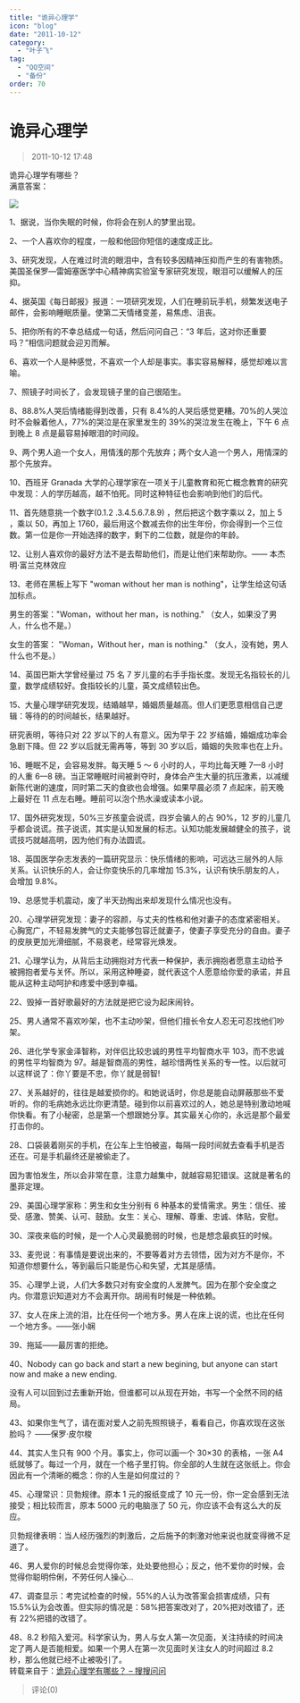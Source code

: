 ```yaml
---
title: "诡异心理学"
icon: "blog"
date: "2011-10-12"
category:
  - "叶子飞"
tag:
  - "QQ空间"
  - "备份"
order: 70
---
```

# 诡异心理学

> 2011-10-12 17:48

诡异心理学有哪些？  
满意答案：

[![](https://pan.4a1801.life:11443/d/public/Qzone_wyf/Blogs/images/FECC6793.webp)](https://pan.4a1801.life:11443/d/public/Qzone_wyf/Blogs/images/FECC6793.webp)

1、据说，当你失眠的时候，你将会在别人的梦里出现。

2、一个人喜欢你的程度，一般和他回你短信的速度成正比。

3、研究发现，人在难过时流的眼泪中，含有较多因精神压抑而产生的有害物质。美国圣保罗—雷姆塞医学中心精神病实验室专家研究发现，眼泪可以缓解人的压抑。

4、据英国《每日邮报》报道：一项研究发现，人们在睡前玩手机，频繁发送电子邮件，会影响睡眠质量。使第二天情绪变差，易焦虑、沮丧。

5、把你所有的不幸总结成一句话，然后问问自己：“3 年后，这对你还重要吗？”相信问题就会迎刃而解。

6、喜欢一个人是种感觉，不喜欢一个人却是事实。事实容易解释，感觉却难以言喻。

7、照镜子时间长了，会发现镜子里的自己很陌生。

8、88.8%人哭后情绪能得到改善，只有 8.4%的人哭后感觉更糟。70%的人哭泣时不会躲着他人，77%的哭泣是在家里发生的 39%的哭泣发生在晚上，下午 6 点到晚上 8 点是最容易掉眼泪的时间段。

9、两个男人追一个女人，用情浅的那个先放弃；两个女人追一个男人，用情深的那个先放弃。

10、西班牙 Granada 大学的心理学家在一项关于儿童教育和死亡概念教育的研究中发现：人的学历越高，越不怕死。同时这种特征也会影响到他们的后代。

11、首先随意挑一个数字(0.1.2 .3.4.5.6.7.8.9) ，然后把这个数字乘以 2，加上 5 ，乘以 50，再加上 1760，最后用这个数减去你的出生年份，你会得到一个三位数。第一位是你一开始选择的数字，剩下的二位数，就是你的年龄。

12、让别人喜欢你的最好方法不是去帮助他们，而是让他们来帮助你。—— 本杰明·富兰克林效应

13、老师在黑板上写下 "woman without her man is nothing"，让学生给这句话加标点。

男生的答案："Woman，without her man，is nothing." （女人，如果没了男人，什么也不是。）

女生的答案： "Woman，Without her，man is nothing." （女人，没有她，男人什么也不是。）

14、英国巴斯大学曾经量过 75 名 7 岁儿童的右手手指长度。发现无名指较长的儿童，数学成绩较好。食指较长的儿童，英文成绩较出色。

15、大量心理学研究发现，结婚越早，婚姻质量越高。但人们更愿意相信自己逻辑：等待的的时间越长，结果越好。

研究表明，等待只对 22 岁以下的人有意义。因为早于 22 岁结婚，婚姻成功率会急剧下降。但 22 岁以后就无需再等，等到 30 岁以后，婚姻的失败率也在上升。

16、睡眠不足，会容易发胖。每天睡 5 ～ 6 小时的人，平均比每天睡 7—8 小时的人重 6—8 磅。当正常睡眠时间被剥夺时，身体会产生大量的抗压激素，以减缓新陈代谢的速度，同时第二天的食欲也会增强。如果早晨必须 7 点起床，前天晚上最好在 11 点左右睡。睡前可以泡个热水澡或读本小说。

17、国外研究发现，50%三岁孩童会说谎，四岁会骗人的占 90%，12 岁的儿童几乎都会说谎。孩子说谎，其实是认知发展的标志。认知功能发展越健全的孩子，说谎技巧就越高明，因为他们有办法圆谎。

18、英国医学杂志发表的一篇研究显示：快乐情绪的影响，可远达三层外的人际关系。认识快乐的人，会让你变快乐的几率增加 15.3%，认识有快乐朋友的人，会增加 9.8%。

19、总感觉手机震动，废了半天劲掏出来却发现什么情况也没有。

20、心理学研究发现：妻子的容颜，与丈夫的性格和他对妻子的态度紧密相关。心胸宽广，不轻易发脾气的丈夫能够包容迁就妻子，使妻子享受充分的自由。妻子的皮肤更加光滑细腻，不易衰老，经常容光焕发。

21、心理学认为，从背后主动拥抱对方代表一种保护，表示拥抱者愿意主动给予被拥抱者爱与关怀。所以，采用这种睡姿，就代表这个人愿意给你爱的承诺，并且能从这种主动呵护和疼爱中感到幸福。

22、毁掉一首好歌最好的方法就是把它设为起床闹铃。

25、男人通常不喜欢吵架，也不主动吵架，但他们擅长令女人忍无可忍找他们吵架。

26、进化学专家金泽智称，对伴侣比较忠诚的男性平均智商水平 103，而不忠诚的男性平均智商为 97。越是智商高的男性，越珍惜两性关系的专一性。以后就可以这样说了：你丫要是不忠，你丫就是弱智!

27、关系越好的，往往是越爱损你的。和她说话时，你总是能自动屏蔽那些不爱听的。你的毛病她永远比你更清楚。碰到你以前喜欢过的人，她总是特别激动地喊你快看。有了小秘密，总是第一个想跟她分享。其实最关心你的，永远是那个最爱打击你的。

28、口袋装着刚买的手机，在公车上生怕被盗，每隔一段时间就去查看手机是否还在。可是手机最终还是被偷走了。

因为害怕发生，所以会非常在意，注意力越集中，就越容易犯错误。这就是著名的墨菲定理。

29、美国心理学家称：男生和女生分别有 6 种基本的爱情需求。男生：信任、接受、感激、赞美、认可、鼓励。女生：关心、理解、尊重、忠诚、体贴，安慰。

30、深夜来临的时候，是一个人心灵最脆弱的时候，也是想念最疯狂的时候。

33、麦兜说：有事情是要说出来的，不要等着对方去领悟，因为对方不是你，不知道你想要什么，等到最后只能是伤心和失望，尤其是感情。

35、心理学上说，人们大多数只对有安全度的人发脾气。因为在那个安全度之内。你潜意识知道对方不会离开你。胡闹有时候是一种依赖。

37、女人在床上流的泪，比在任何一个地方多。男人在床上说的谎，也比在任何一个地方多。——张小娴

39、拖延——最厉害的拒绝。

40、Nobody can go back and start a new begining, but anyone can start now and make a new ending.

没有人可以回到过去重新开始，但谁都可以从现在开始，书写一个全然不同的结局。

43、如果你生气了，请在面对爱人之前先照照镜子，看看自己，你喜欢现在这张脸吗？ ——保罗·皮尔梭

44、其实人生只有 900 个月。事实上，你可以画一个 30×30 的表格，一张 A4 纸就够了。每过一个月，就在一个格子里打钩。你全部的人生就在这张纸上。你会因此有一个清晰的概念：你的人生是如何度过的？

45、心理常识：贝勃规律。原本 1 元的报纸变成了 10 元一份，你一定会感到无法接受；相比较而言，原本 5000 元的电脑涨了 50 元，你应该不会有这么大的反应。

贝勃规律表明：当人经历强烈的刺激后，之后施予的刺激对他来说也就变得微不足道了。

46、男人爱你的时候总会觉得你笨，处处要他担心；反之，他不爱你的时候，会觉得你聪明伶俐，不劳任何人操心…

47、调查显示：考完试检查的时候，55%的人认为改答案会损害成绩，只有 15.5%认为会改善。但实际的情况是：58%把答案改对了，20%把对改错了，还有 22%把错的改错了。

48、8.2 秒陷入爱河。科学家认为，男人与女人第一次见面，关注持续的时间决定了两人是否能相爱。如果一个男人在第一次见面时关注女人的时间超过 8.2 秒，那么他就已经不止被吸引了。  
转载来自于：[诡异心理学有哪些？ – 搜搜问问](http://wenwen.soso.com/z/q2006646887.htm)

> 评论(0)

